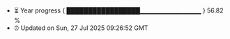 - ⏳ Year progress { █████████████████▁▁▁▁▁▁▁▁▁▁▁▁▁ } 56.82 %
- ⏰ Updated on Sun, 27 Jul 2025 09:26:52 GMT

